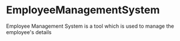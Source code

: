 # EmployeeManagementSystem
Employee Management System is a tool which is used to manage the employee's details

